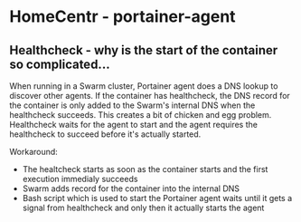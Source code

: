 # HomeCentr - portainer-agent

## Healthcheck - why is the start of the container so complicated...

When running in a Swarm cluster, Portainer agent does a DNS lookup to discover other agents. If the container has healthcheck, the DNS record for the container is only added to the Swarm's internal DNS when the healthcheck succeeds. This creates a bit of chicken and egg problem. Healthcheck waits for the agent to start and the agent requires the healthcheck to succeed before it's actually started.

Workaround:
- The healtcheck starts as soon as the container starts and the first execution immedialy succeeds
- Swarm adds record for the container into the internal DNS
- Bash script which is used to start the Portainer agent waits until it gets a signal from healthcheck and only then it actually starts the agent